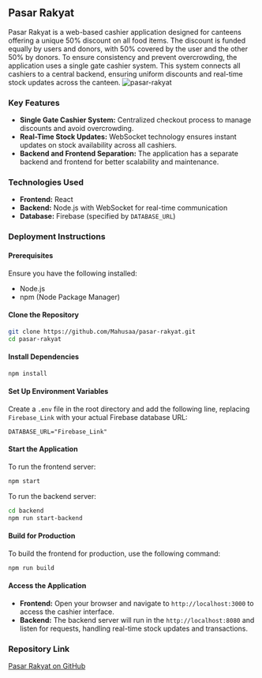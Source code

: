 
## Pasar Rakyat

Pasar Rakyat is a web-based cashier application designed for canteens offering a unique 50% discount on all food items. The discount is funded equally by users and donors, with 50% covered by the user and the other 50% by donors. To ensure consistency and prevent overcrowding, the application uses a single gate cashier system. This system connects all cashiers to a central backend, ensuring uniform discounts and real-time stock updates across the canteen.
![pasar-rakyat](https://utfs.io/f/ca1c8c62-85c5-4f03-b1db-989003b548b0-9keyxa.png)

### Key Features
- **Single Gate Cashier System:** Centralized checkout process to manage discounts and avoid overcrowding.
- **Real-Time Stock Updates:** WebSocket technology ensures instant updates on stock availability across all cashiers.
- **Backend and Frontend Separation:** The application has a separate backend and frontend for better scalability and maintenance.

### Technologies Used
- **Frontend:** React
- **Backend:** Node.js with WebSocket for real-time communication
- **Database:** Firebase (specified by `DATABASE_URL`)

### Deployment Instructions

#### Prerequisites
Ensure you have the following installed:
- Node.js
- npm (Node Package Manager)

#### Clone the Repository
```bash
git clone https://github.com/Mahusaa/pasar-rakyat.git
cd pasar-rakyat
```

#### Install Dependencies
```bash
npm install
```

#### Set Up Environment Variables
Create a `.env` file in the root directory and add the following line, replacing `Firebase_Link` with your actual Firebase database URL:
```plaintext
DATABASE_URL="Firebase_Link"
```

#### Start the Application

To run the frontend server:
```bash
npm start
```

To run the backend server:
```bash
cd backend
npm run start-backend
```

#### Build for Production
To build the frontend for production, use the following command:
```bash
npm run build
```

#### Access the Application
- **Frontend:** Open your browser and navigate to `http://localhost:3000` to access the cashier interface.
- **Backend:** The backend server will run in the `http://localhost:8080` and listen for requests, handling real-time stock updates and transactions.

### Repository Link
[Pasar Rakyat on GitHub](https://github.com/Mahusaa/pasar-rakyat.git)

